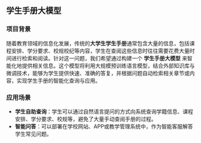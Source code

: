 ## 学生手册大模型

### **项目背景**

随着教育领域的信息化发展，传统的**大学生学生手册**通常包含大量的信息，包括课程安排、学分要求、校规校纪等内容，学生在查阅这些信息时往往需要花费大量时间进行检索和阅读。针对这一问题，我们希望通过构建一个 **学生手册大模型** 来智能化地提供相关信息。这个模型将利用大规模预训练语言模型，结合外部知识库与微调技术，能够为学生提供快速、准确的答复，并根据问题自动检索相关章节或内容，实现学生手册的智能化查询与应用。

### **应用场景**

- **学生自助查询**：学生可以通过自然语言提问的方式向系统查询学籍信息、课程安排、学分要求、校规等，避免了大量手动查阅手册的过程。
- **智能问答**：可以部署在学校网站、APP或教学管理系统中，作为智能客服解答学生常见问题。

